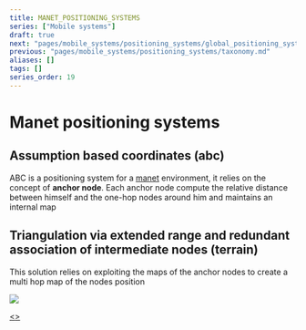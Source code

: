 ```yaml
---
title: MANET_POSITIONING_SYSTEMS
series: ["Mobile systems"]
draft: true
next: "pages/mobile_systems/positioning_systems/global_positioning_system.md"
previous: "pages/mobile_systems/positioning_systems/taxonomy.md"
aliases: []
tags: []
series_order: 19
---
```


# Manet positioning systems
## Assumption based coordinates (abc)

ABC is a positioning system for a [manet](pages/mobile_systems/manets/manets.md) environment, it relies on the concept of **anchor node**.
Each anchor node compute the relative distance between himself and the one-hop nodes around him and maintains an internal map

## Triangulation via extended range and redundant association of intermediate nodes (terrain)

This solution relies on exploiting the maps of the anchor nodes to create a multi hop map of the nodes position

![](assets/mobile_systems/Pasted%20image%2020240608190212.png)

[<](pages/mobile_systems/positioning_systems/taxonomy.md)[>](pages/mobile_systems/positioning_systems/global_positioning_system.md)
